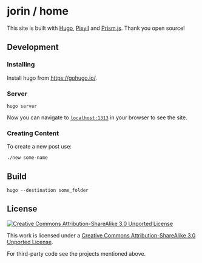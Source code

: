 # jorin / home

This site is built with [Hugo](https://gohugo.io/), [Pixyll](https://www.pixyll.com) and [Prism.js](http://prismjs.com/).
Thank you open source!


## Development

### Installing

Install hugo from https://gohugo.io/.

### Server

    hugo server

Now you can navigate to [`localhost:1313`](http://localhost:1313) in your browser to see the site.

### Creating Content

To create a new post use:

    ./new some-name


## Build

    hugo --destination some_folder


## License

[![Creative Commons Attribution-ShareAlike 3.0 Unported License](https://licensebuttons.net/l/by-sa/3.0/80x15.png)](https://creativecommons.org/licenses/by-sa/3.0/)

This work is licensed under a [Creative Commons Attribution-ShareAlike 3.0 Unported License](https://creativecommons.org/licenses/by-sa/3.0/).

For third-party code see the projects mentioned above.

